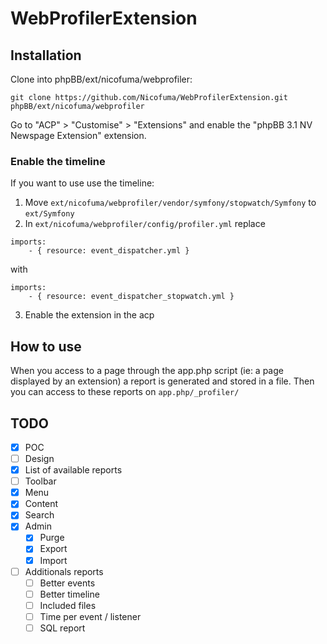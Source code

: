 WebProfilerExtension
==================

## Installation

Clone into phpBB/ext/nicofuma/webprofiler:

    git clone https://github.com/Nicofuma/WebProfilerExtension.git phpBB/ext/nicofuma/webprofiler
    
Go to "ACP" > "Customise" > "Extensions" and enable the "phpBB 3.1 NV Newspage Extension" extension.

### Enable the timeline

If you want to use use the timeline:

1. Move `ext/nicofuma/webprofiler/vendor/symfony/stopwatch/Symfony` to `ext/Symfony`
2. In `ext/nicofuma/webprofiler/config/profiler.yml` replace
```
imports:
    - { resource: event_dispatcher.yml }
```
with
```
imports:
    - { resource: event_dispatcher_stopwatch.yml }
```
3. Enable the extension in the acp

## How to use

When you access to a page through the app.php script (ie: a page displayed by an extension) a report is generated and stored in a file.
Then you can access to these reports on `app.php/_profiler/`

## TODO

- [x] POC
- [ ] Design
- [x] List of available reports
- [ ] Toolbar
- [x] Menu
- [x] Content
- [x] Search
- [x] Admin
    - [x] Purge
    - [x] Export
    - [x] Import
- [ ] Additionals reports
    - [ ] Better events
    - [ ] Better timeline
    - [ ] Included files
    - [ ] Time per event / listener
    - [ ] SQL report
